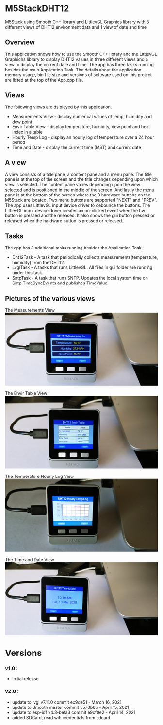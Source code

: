 # M5StackDHT12
M5Stack using Smooth C++ library and LittlevGL Graphics library with 3 different views of DHT12 environment data and 1 view of date and time.

## Overview
This application shows how to use the Smooth C++ library and the LittlevGL Graphichs library
to display DHT12 values in three different views and a view to display the current date and time. 
The app has three tasks running besides the main Application Task.  The details about the
application memory usage, bin file size and versions of software used on this project are
listed at the top of the App.cpp file.

## Views
The following views are dsiplayed by this application.
- Measurements View - display numerical values of temp, humidity and dew point
- Envir Table View - display temperature, humidity, dew point and heat index in a table
- Hourly Temp Log - display an hourly log of temperature over a 24 hour period
- Time and Date - display the current time (MST) and current date

## A view
A view consists of a title pane, a content pane and a menu pane.  The title pane is at the top of the screen
and the title changes depending upon which view is selected.  The content pane varies depending upon the view 
selected and is positioned in the middle of the screen.  And lastly the menu pane is at the bottom of the screen
where the 3 hardware buttons on the M5Stack are located.  Two menu buttons are supported "NEXT" and "PREV".
The app uses LittlevGL input device driver to debounce the buttons.  The LittlevGL input device driver creates an
on-clicked event when the hw button is pressed and the released.  It also shows the gui button pressed or released
when the hardware button is pressed or released.

## Tasks
The app has 3 additional tasks running besides the Application Task. 
- Dht12Task - A task that periodically collects measurements(temperature, humidity) from the DHT12.
- LvglTask - A tasks that runs LittlevGL.  All files in gui folder are running under this task.
- SntpTask - A task that runs SNTP.  Updates the local system time on Sntp TimeSyncEvents and publishes TimeValue.

## Pictures of the various views
The Measurements View
![Measurement view](photos/measurements_view.jpg)

The Envir Table View
![Envir Table View](photos/envir_table_view.jpg)

The Temperature Hourly Log View
![Temperature Hourly Log](photos/temp_hourly_log_view.jpg)

The Time and Date View
![Time and Date View](photos/time_and_date_view.jpg)

# Versions
### v1.0 : 
- initial release
### v2.0 : 
- update to lvgl v7.11.0 commit ec9de51 - March 16, 2021
- update to Smooth master commit 5578b8b - April 15, 2021 
- update to esp-idf v4.3-beta3 commit e9cf9e2 - April 14, 2021
- added SDCard, read wifi credentials from sdcard

